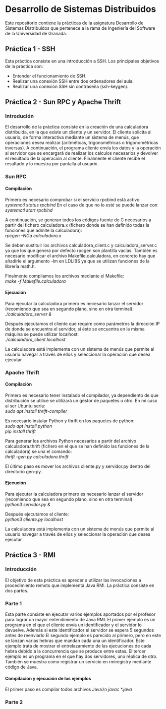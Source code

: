 # Desarrollo de Sistemas Distribuidos
Este repositorio contiene la prácticas de la asignatura Desarrollo de Sistemas Distribuidos que pertenece a la rama de Ingeniería del Software de la Universidad de Granada.

## Práctica 1 - SSH
Esta práctica consiste en una introducción a SSH. Los principales objetivos de la práctica son:
- Entender el funcionamiento de SSH.
- Realizar una conexión SSH entre dos ordenadores del aula.
- Realizar una conexión SSH sin contraseña (ssh-keygen).

## Práctica 2 - Sun RPC y Apache Thrift
### Introdución
El desarrollo de la práctica consiste en la creación de una calculadora distribuida, en la que existe un cliente y un servidor. El cliente solicita al usuario, de forma interactiva mediante un sistema de menús, que operaciones desea realizar (aritméticas, trigonométricas o trigonométricas inversas). A continuación, el programa cliente envía los datos y la operación al servidor que se encargará de realizar los calculos necesarios y devolver el resultado de la operación al cliente. Finalmente el cliente recibe el resultado y lo muestra por pantalla al usuario.

### Sun RPC
#### Compilación
Primero es necesario comprobar si el servicio rpcbind está activo:<br />
*systemctl status rpcbind*
En el caso de que no lo esté se puede lanzar con:<br />
*systemctl start rpcbind*

A continuación, se generan todos los códigos fuente de C necesarios a partir del fichero calculadora.x (fichero donde se han definido todas la funciones que admite la calculadora):<br />
*rpcgen -NCa calculadora.x*

Se deben sustituir los archivos calculadora_client.c y calculadora_server.c ya que los que genera por defecto rpcgen son plantilla vacías.
También es necesario modificar el archivo Makefile.calculadora, en concreto hay que añadirle el argumento -lm en LDLIBS ya que se utilizan funciones de la librería math.h.

Finalmente compilamos los archivos mediante el Makefile:<br />
*make -f Makefile.calculadora*

#### Ejecución
Para ejecutar la calculadora primero es necesario lanzar el servidor (recomiendo que sea en segundo plano, sino en otra terminal):<br />
*./calculadora_server &*

Después ejecutamos el cliente que require como parámetros la dirección IP de donde se encuentra el servidor, si éste se encuentra en la misma máquina se puede utilizar localhost:<br />
*./calculadora_client localhost*

La calculadora está implementa con un sistema de menús que permite al usuario navegar a través de ellos y seleccionar la operación que desea ejecutar

### Apache Thrift
#### Compilación
Primero es necesario tener instalado el compilador, ya dependiento de que distribución se utilice se utilizará un gestor de paquetes u otro. En mi caso al ser Ubuntu sería:<br />
*sudo apt install thrift-compiler*

Es necesario instalar Python y thrift en los paquetes de python:<br />
*sudo apt install python*<br />
*pip install thrift*

Para generar los archivos Python necesarios a partir del archivo calculadora.thrift (fichero en el que se han definido las funciones de la calculadora) se una el comando:<br />
*thrift -gen py calculadora.thrift*

El último paso es mover los archivos cliente.py y servidor.py dentro del directorio gen-py.

#### Ejecución
Para ejecutar la calculadora primero es necesario lanzar el servidor (recomiendo que sea en segundo plano, sino en otra terminal):<br />
*python3 servidor.py &*

Después ejecutamos el cliente:<br />
*python3 cliente.py localhost*

La calculadora está implementa con un sistema de menús que permite al usuario navegar a través de ellos y seleccionar la operación que desea ejecutar

## Práctica 3 - RMI
### Introducción
El objetivo de esta práctica es apreder a utilizar las invocaciones a procedimiento remoto que implementa Java RMI. La práctica consiste en dos partes.

### Parte 1
Esta parte consiste en ejecutar varios ejemplos aportados por el profesor para lograr un mayor entendimiento de Java RMI.
El primer ejemplo es un programa en el que el cliente envía un identificador y el servidor lo devuelve. Además si este identificador el servidor se espera 5 segundos antes de reenviarlo
El segundo ejemplo es parecido al primero, pero en este se lanzan varias hebras que mandan cada una un identificador. Este ejemplo trata de mostrar el entrelazamiento de las ejecuciones de cada hebra debido a la concurrencia que se produce entre estas.
El tercer ejemplo es un programa en el que hay dos servidores, uno réplica de otro. También se muestra como registrar un servicio en rmiregistry mediante código de Java.

#### Compilación y ejecución de los ejemplos
El primer paso es compilar todos archivos Java:\n
*javac \*.java*

### Parte 2

